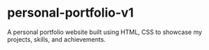 # personal-portfolio-v1
A personal portfolio website built using HTML, CSS to showcase my projects, skills, and achievements.
